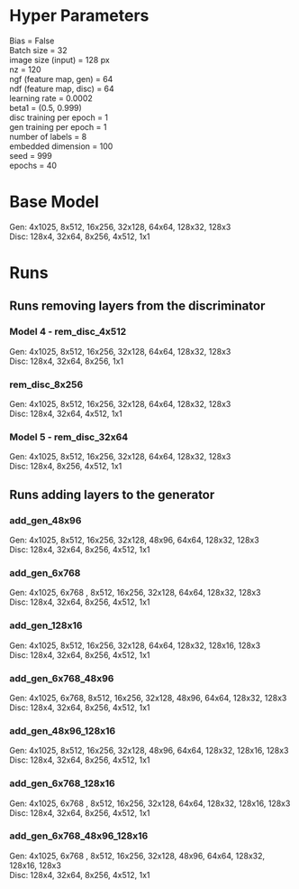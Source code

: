 # Hyper Parameters
Bias = False\
Batch size = 32\
image size (input) = 128 px\
nz = 120\
ngf (feature map, gen) = 64\
ndf (feature map, disc) = 64\
learning rate = 0.0002\
beta1 = (0.5, 0.999)\
disc training per epoch = 1\
gen training per epoch = 1\
number of labels = 8\
embedded dimension = 100\
seed = 999\
epochs = 40

# Base Model
Gen: 4x1025, 8x512, 16x256, 32x128, 64x64, 128x32, 128x3\
Disc: 128x4, 32x64, 8x256, 4x512, 1x1

# Runs
## Runs removing layers from the discriminator
### Model 4 - rem_disc_4x512
Gen: 4x1025, 8x512, 16x256, 32x128, 64x64, 128x32,  128x3\
Disc: 128x4, 32x64, 8x256, 1x1

### rem_disc_8x256
Gen: 4x1025, 8x512, 16x256, 32x128, 64x64, 128x32,  128x3\
Disc: 128x4, 32x64, 4x512, 1x1

### Model 5 - rem_disc_32x64
Gen: 4x1025, 8x512, 16x256, 32x128, 64x64, 128x32,  128x3\
Disc: 128x4, 8x256, 4x512, 1x1

## Runs adding layers to the generator
### add_gen_48x96
Gen: 4x1025, 8x512, 16x256, 32x128, 48x96, 64x64, 128x32,  128x3\
Disc: 128x4, 32x64, 8x256, 4x512, 1x1

### add_gen_6x768
Gen: 4x1025, 6x768 , 8x512, 16x256, 32x128, 64x64, 128x32,  128x3\
Disc: 128x4, 32x64, 8x256, 4x512, 1x1

### add_gen_128x16
Gen: 4x1025, 8x512, 16x256, 32x128, 64x64, 128x32, 128x16, 128x3\
Disc: 128x4, 32x64, 8x256, 4x512, 1x1

### add_gen_6x768_48x96
Gen: 4x1025, 6x768, 8x512, 16x256, 32x128, 48x96, 64x64, 128x32,  128x3\
Disc: 128x4, 32x64, 8x256, 4x512, 1x1

### add_gen_48x96_128x16
Gen: 4x1025, 8x512, 16x256, 32x128, 48x96, 64x64, 128x32, 128x16, 128x3\
Disc: 128x4, 32x64, 8x256, 4x512, 1x1

### add_gen_6x768_128x16
Gen: 4x1025, 6x768 , 8x512, 16x256, 32x128, 64x64, 128x32, 128x16, 128x3\
Disc: 128x4, 32x64, 8x256, 4x512, 1x1

### add_gen_6x768_48x96_128x16
Gen: 4x1025, 6x768 , 8x512, 16x256, 32x128, 48x96, 64x64, 128x32, 128x16,  128x3\
Disc: 128x4, 32x64, 8x256, 4x512, 1x1
